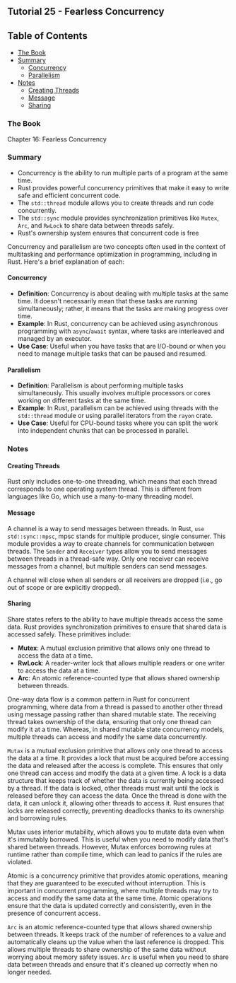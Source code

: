## Tutorial 25 - Fearless Concurrency

## Table of Contents

<!-- vim-markdown-toc GFM -->

* [The Book](#the-book)
* [Summary](#summary)
    * [Concurrency](#concurrency)
    * [Parallelism](#parallelism)
* [Notes](#notes)
    * [Creating Threads](#creating-threads)
    * [Message](#message)
    * [Sharing](#sharing)

<!-- vim-markdown-toc -->

### The Book

Chapter 16: Fearless Concurrency

### Summary

- Concurrency is the ability to run multiple parts of a program at the same time.
- Rust provides powerful concurrency primitives that make it easy to write safe and efficient concurrent code.
- The `std::thread` module allows you to create threads and run code concurrently.
- The `std::sync` module provides synchronization primitives like `Mutex`, `Arc`, and `RwLock` to share data between threads safely.
- Rust's ownership system ensures that concurrent code is free

Concurrency and parallelism are two concepts often used in the context of multitasking and performance optimization in programming, including in Rust. Here's a brief explanation of each:

#### Concurrency

- **Definition**: Concurrency is about dealing with multiple tasks at the same time. It doesn't necessarily mean that these tasks are running simultaneously; rather, it means that the tasks are making progress over time.
- **Example**: In Rust, concurrency can be achieved using asynchronous programming with `async`/`await` syntax, where tasks are interleaved and managed by an executor.
- **Use Case**: Useful when you have tasks that are I/O-bound or when you need to manage multiple tasks that can be paused and resumed.

#### Parallelism

- **Definition**: Parallelism is about performing multiple tasks simultaneously. This usually involves multiple processors or cores working on different tasks at the same time.
- **Example**: In Rust, parallelism can be achieved using threads with the `std::thread` module or using parallel iterators from the `rayon` crate.
- **Use Case**: Useful for CPU-bound tasks where you can split the work into independent chunks that can be processed in parallel.

### Notes

#### Creating Threads

Rust only includes one-to-one threading, which means that each thread corresponds to one operating system thread. This is different from languages like Go, which use a many-to-many threading model.

#### Message

A channel is a way to send messages between threads. In Rust, `use std::sync::mpsc`, mpsc stands for multiple producer, single consumer. This module provides a way to create channels for communication between threads. The `Sender` and `Receiver` types allow you to send messages between threads in a thread-safe way. Only one receiver can receive messages from a channel, but multiple senders can send messages.

A channel will close when all senders or all receivers are dropped (i.e., go out of scope or are explicitly dropped).

#### Sharing

Share states refers to the ability to have multiple threads access the same data. Rust provides synchronization primitives to ensure that shared data is accessed safely. These primitives include:

- **Mutex**: A mutual exclusion primitive that allows only one thread to access the data at a time.
- **RwLock**: A reader-writer lock that allows multiple readers or one writer to access the data at a time.
- **Arc**: An atomic reference-counted type that allows shared ownership between threads.

One-way data flow is a common pattern in Rust for concurrent programming, where data from a thread is passed to another other thread using message passing rather than shared mutable state. The receiving thread takes ownership of the data, ensuring that only one thread can modify it at a time. Whereas, in shared mutable state concurrency models, multiple threads can access and modify the same data concurrently.

`Mutax` is a mutual exclusion primitive that allows only one thread to access the data at a time. It provides a lock that must be acquired before accessing the data and released after the access is complete. This ensures that only one thread can access and modify the data at a given time. A lock is a data structure that keeps track of whether the data is currently being accessed by a thread. If the data is locked, other threads must wait until the lock is released before they can access the data. Once the thread is done with the data, it can unlock it, allowing other threads to access it. Rust ensures that locks are released correctly, preventing deadlocks thanks to its ownership and borrowing rules.

Mutax uses interior mutability, which allows you to mutate data even when it's immutably borrowed. This is useful when you need to modify data that's shared between threads. However, Mutax enforces borrowing rules at runtime rather than compile time, which can lead to panics if the rules are violated.

Atomic is a concurrency primitive that provides atomic operations, meaning that they are guaranteed to be executed without interruption. This is important in concurrent programming, where multiple threads may try to access and modify the same data at the same time. Atomic operations ensure that the data is updated correctly and consistently, even in the presence of concurrent access.

`Arc` is an atomic reference-counted type that allows shared ownership between threads. It keeps track of the number of references to a value and automatically cleans up the value when the last reference is dropped. This allows multiple threads to share ownership of the same data without worrying about memory safety issues. `Arc` is useful when you need to share data between threads and ensure that it's cleaned up correctly when no longer needed.
